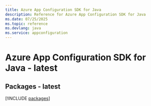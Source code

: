 ```yaml
---
title: Azure App Configuration SDK for Java
description: Reference for Azure App Configuration SDK for Java
ms.date: 07/25/2025
ms.topic: reference
ms.devlang: java
ms.service: appconfiguration
---
```

# Azure App Configuration SDK for Java - latest
## Packages - latest
[!INCLUDE [packages](app-configuration-index.md)]